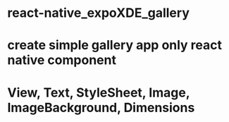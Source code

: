 # react-native_expoXDE_gallery
# create simple gallery app only react native component
# View, Text, StyleSheet, Image, ImageBackground, Dimensions
